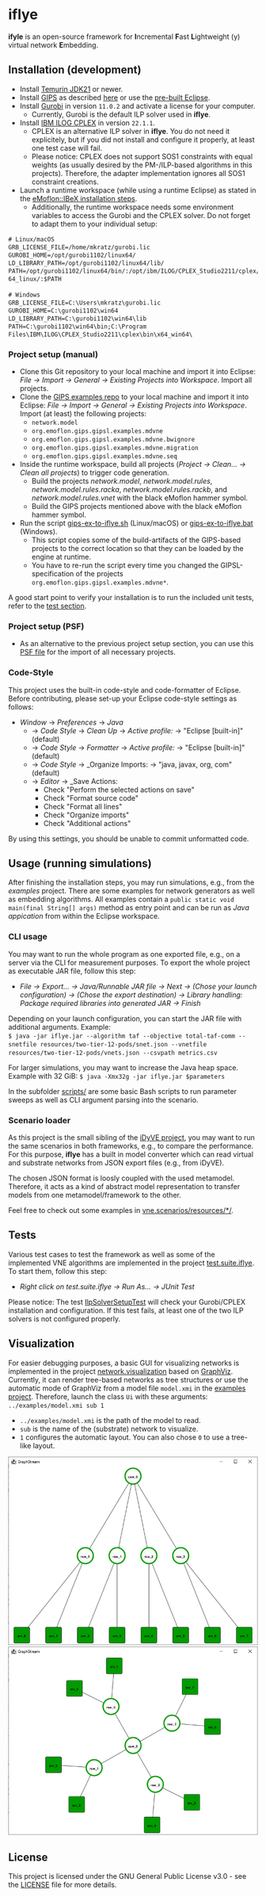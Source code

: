 # iflye

**ifyle** is an open-source framework for **I**ncremental **F**ast **L**ightweight (y) virtual network **E**mbedding.


## Installation (development)

* Install [Temurin JDK21](https://adoptium.net/temurin/releases/) or newer.
* Install [GIPS](https://gips.dev) as described [here](https://github.com/Echtzeitsysteme/gips#installation-development) or use the [pre-built Eclipse](https://github.com/Echtzeitsysteme/gips-eclipse-build).
* Install [Gurobi](https://www.gurobi.com/) in version `11.0.2` and activate a license for your computer.
    * Currently, Gurobi is the default ILP solver used in **iflye**.
* Install [IBM ILOG CPLEX](https://www.ibm.com/products/ilog-cplex-optimization-studio) in version `22.1.1`.
    * CPLEX is an alternative ILP solver in **iflye**. You do not need it explicitely, but if you did not install and configure it properly, at least one test case will fail.
    * Please notice: CPLEX does not support SOS1 constraints with equal weights (as usually desired by the PM-/ILP-based algorithms in this projects). Therefore, the adapter implementation ignores all SOS1 constraint creations.
* Launch a runtime workspace (while using a runtime Eclipse) as stated in the [eMoflon::IBeX installation steps](https://github.com/eMoflon/emoflon-ibex?tab=readme-ov-file#how-to-develop).
    * Additionally, the runtime workspace needs some environment variables to access the Gurobi and the CPLEX solver. Do not forget to adapt them to your individual setup:
```
# Linux/macOS
GRB_LICENSE_FILE=/home/mkratz/gurobi.lic
GUROBI_HOME=/opt/gurobi1102/linux64/
LD_LIBRARY_PATH=/opt/gurobi1102/linux64/lib/
PATH=/opt/gurobi1102/linux64/bin/:/opt/ibm/ILOG/CPLEX_Studio2211/cplex/bin/x86-64_linux/:$PATH

# Windows
GRB_LICENSE_FILE=C:\Users\mkratz\gurobi.lic
GUROBI_HOME=C:\gurobi1102\win64
LD_LIBRARY_PATH=C:\gurobi1102\win64\lib
PATH=C:\gurobi1102\win64\bin;C:\Program Files\IBM\ILOG\CPLEX_Studio2211\cplex\bin\x64_win64\
```

### Project setup (manual)

* Clone this Git repository to your local machine and import it into Eclipse: *File -> Import -> General -> Existing Projects into Workspace*. Import all projects.
* Clone the [GIPS examples repo](https://github.com/Echtzeitsysteme/gips-examples) to your local machine and import it into Eclipse: *File -> Import -> General -> Existing Projects into Workspace*. Import (at least) the following projects:
    * `network.model`
    * `org.emoflon.gips.gipsl.examples.mdvne`
    * `org.emoflon.gips.gipsl.examples.mdvne.bwignore`
    * `org.emoflon.gips.gipsl.examples.mdvne.migration`
    * `org.emoflon.gips.gipsl.examples.mdvne.seq`
* Inside the runtime workspace, build all projects (*Project -> Clean... -> Clean all projects*) to trigger code generation.
    * Build the projects *network.model*, *network.model.rules*, *network.model.rules.racka*, *network.model.rules.rackb*, and *network.model.rules.vnet* with the black eMoflon hammer symbol.
    * Build the GIPS projects mentioned above with the black eMoflon hammer symbol.
* Run the script [gips-ex-to-iflye.sh](./scripts/gips-ex-to-iflye.sh) (Linux/macOS) or [gips-ex-to-iflye.bat](./scripts/gips-ex-to-iflye.bat) (Windows).
    * This script copies some of the build-artifacts of the GIPS-based projects to the correct location so that they can be loaded by the engine at runtime.
    * You have to re-run the script every time you changed the GIPSL-specification of the projects `org.emoflon.gips.gipsl.examples.mdvne*`.

A good start point to verify your installation is to run the included unit tests, refer to the [test section](#tests).

### Project setup (PSF)

* As an alternative to the previous project setup section, you can use this [PSF file](./projectSet.psf) for the import of all necessary projects.

### Code-Style

This project uses the built-in code-style and code-formatter of Eclipse.
Before contributing, please set-up your Eclipse code-style settings as follows:

* _Window_ -> _Preferences_ -> _Java_ 
    * -> _Code Style_ -> _Clean Up_ -> _Active profile:_ -> "Eclipse [built-in]" (default)
    * -> _Code Style_ -> _Formatter_ -> _Active profile:_ -> "Eclipse [built-in]" (default)
    * -> _Code Style_ -> _Organize Imports: -> "java, javax, org, com" (default)
    * -> _Editor_ -> _Save Actions:
        * Check "Perform the selected actions on save"
        * Check "Format source code"
        * Check "Format all lines"
        * Check "Organize imports"
        * Check "Additional actions"

By using this settings, you should be unable to commit unformatted code.


## Usage (running simulations)

After finishing the installation steps, you may run simulations, e.g., from the *examples* project.
There are some examples for network generators as well as embedding algorithms.
All examples contain a `public static void main(final String[] args)` method as entry point and can be run as *Java appication* from within the Eclipse workspace.

### CLI usage

You may want to run the whole program as one exported file, e.g., on a server via the CLI for measurement purposes.
To export the whole project as executable JAR file, follow this step:
* *File -> Export... -> Java/Runnable JAR file -> Next -> (Chose your launch configuration) -> (Chose the export destination) -> Library handling: Package required libraries into generated JAR -> Finish*

Depending on your launch configuration, you can start the JAR file with additional arguments.
Example:  
`$ java -jar iflye.jar --algorithm taf --objective total-taf-comm --snetfile resources/two-tier-12-pods/snet.json --vnetfile resources/two-tier-12-pods/vnets.json --csvpath metrics.csv`

For larger simulations, you may want to increase the Java heap space.
Example with 32 GiB:
`$ java -Xmx32g -jar iflye.jar $parameters`

In the subfolder [scripts/](scripts/) are some basic Bash scripts to run parameter sweeps as well as CLI argument parsing into the scenario.

### Scenario loader

As this project is the small sibling of the [iDyVE project](https://tubiblio.ulb.tu-darmstadt.de/124918/), you may want to run the same scenarios in both frameworks, e.g., to compare the performance.
For this purpose, **iflye** has a built in model converter which can read virtual and substrate networks from JSON export files (e.g., from iDyVE).

The chosen JSON format is loosly coupled with the used metamodel.
Therefore, it acts as a kind of abstract model representation to transfer models from one metamodel/framework to the other.

Feel free to check out some examples in [vne.scenarios/resources/*/](vne.scenarios/resources/).


## Tests

Various test cases to test the framework as well as some of the implemented VNE algorithms are implemented in the project [test.suite.iflye](test.suite.iflye/).
To start them, follow this step:
* *Right click on test.suite.iflye -> Run As... -> JUnit Test*

Please notice: The test [IlpSolverSetupTest](test.suite.iflye/src/test/ilp/IlpSolverSetupTest.java) will check your Gurobi/CPLEX installation and configuration. If this test fails, at least one of the two ILP solvers is not configured properly.


## Visualization

For easier debugging purposes, a basic GUI for visualizing networks is implemented in the project [network.visualization](network.visualization/) based on [GraphViz](http://www.graphviz.org/download/).
Currently, it can render tree-based networks as tree structures or use the automatic mode of GraphViz from a model file `model.xmi` in the [examples project](examples/).
Therefore, launch the class `Ui` with these arguments: `../examples/model.xmi sub 1`
* `../examples/model.xmi` is the path of the model to read.
* `sub` is the name of the (substrate) network to visualize.
* `1` configures the automatic layout. You can also chose `0` to use a tree-like layout.

![](gfx/gui-tree.png)
![](gfx/gui-auto.png)


## License

This project is licensed under the GNU General Public License v3.0 - see the [LICENSE](LICENSE) file for more details.
